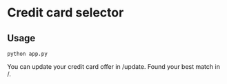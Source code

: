 # Credit card selector
## Usage
```
python app.py
```
You can update your credit card offer in /update.
Found your best match in /.
